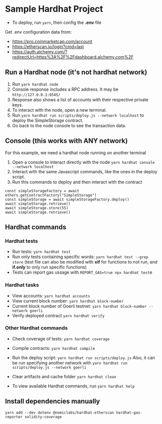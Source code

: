 # Sample Hardhat Project

- To deploy, run `yarn`, then config the **.env** file

Get .env configuration data from:

- https://pro.coinmarketcap.com/account
- https://etherscan.io/login?cmd=last
- https://auth.alchemy.com/?redirectUrl=https%3A%2F%2Fdashboard.alchemy.com%2F

## Run a Hardhat node (it's not hardhat network)

1. Run `yarn hardhat node`
2. Console response includes a RPC address. It may be `http://127.0.0.1:0545/`
3. Response also shows a list of accounts with their respective private keys.
4. To interact with the node, open a new terminal.
5. Run `yarn hardhat run scripts/deploy.js --network localhost` to deploy the SimpleStorage contract.
6. Go back to the node console to see the transaction data.

## Console (this works with ANY network)

For this example, we need a hardhat node running on another terminal

1. Open a console to interact directly with the node `yarn hardhat console --network localhost`
2. Interact with the same Javascript commands, like the ones in the deploy script.
3. Run this commands to deploy and then interact with the contract

```shell
const simpleStorageFactory = await ethers.getContractFactory("SimpleStorage")
const simpleStorage = await simpleStorageFactory.deploy()
await simpleStorage.retrieve()
await simpleStorage.store(55)
await simpleStorage.retrieve()
```

## Hardhat commands

### Hardhat tests

- Run tests: `yarn hardhat test`
- Run only tests containing specific words: `yarn hardhat test --grep store`
  (test file can also be modified with **xif** for functions to not run, and **if.only** to only run specific functions)
- Tests can report gas ussage with `REPORT_GAS=true npx hardhat test`e

### Hardhat tasks

- View accounts: `yarn hardhat accounts`
- View current block number: `yarn hardhat block-number`
- Current block number of Goerli testnet: `yarn hardhat block-number --network goerli`
- Verify deployed contract `yarn hardhat verify`

### Other Hardhat commands

- Check coverage of tests: `yarn hardhat coverage`
- Compile contracts: `yarn hardhat compile`
- Run the deploy script: `yarn hardhat run scripts/deploy.js`
  Also, it can be run specifying another network with `yarn hardhat run scripts/deploy.js --network goerli`
- Clear artifacts and cache folder `yarn hardhat clean`

- To view available Hardhat commands, run `yarn hardhat help`

## Install dependencies manually

`yarn add --dev dotenv @nomiclabs/hardhat-etherscan hardhat-gas-reporter solidity-coverage`

